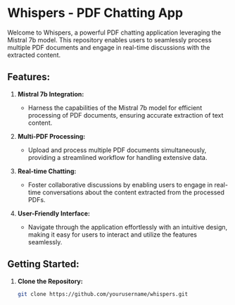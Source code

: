 # Whispers - PDF Chatting App

Welcome to Whispers, a powerful PDF chatting application leveraging the Mistral 7b model. This repository enables users to seamlessly process multiple PDF documents and engage in real-time discussions with the extracted content.

## Features:

1. **Mistral 7b Integration:**
   - Harness the capabilities of the Mistral 7b model for efficient processing of PDF documents, ensuring accurate extraction of text content.

2. **Multi-PDF Processing:**
   - Upload and process multiple PDF documents simultaneously, providing a streamlined workflow for handling extensive data.

3. **Real-time Chatting:**
   - Foster collaborative discussions by enabling users to engage in real-time conversations about the content extracted from the processed PDFs.

4. **User-Friendly Interface:**
   - Navigate through the application effortlessly with an intuitive design, making it easy for users to interact and utilize the features seamlessly.

## Getting Started:

1. **Clone the Repository:**
   ```bash
   git clone https://github.com/yourusername/whispers.git
  ```
